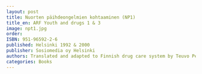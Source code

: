 ```yaml
---
layout: post
title: Nuorten päihdeongelmien kohtaaminen (NP1)
title_en: ARF Youth and drugs 1 & 3
image: npt1.jpg
order: 
ISBN: 951-96592-2-6
published: Helsinki 1992 & 2000
publisher: Sosiomedia oy Helsinki
authors: Translated and adapted to Finnish drug care system by Teuvo Peltoniemi
categories: Books
---
```



